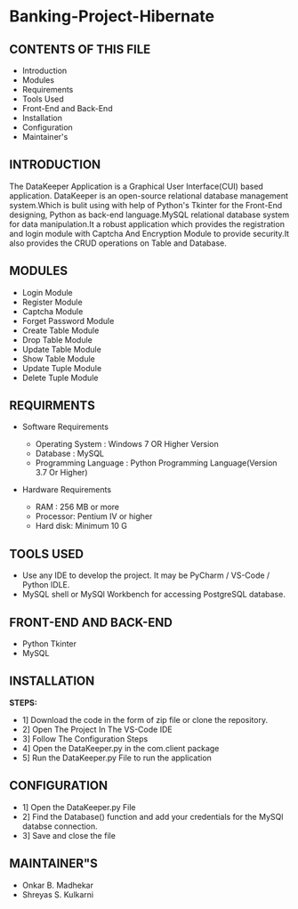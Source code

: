 # Banking-Project-Hibernate
CONTENTS OF THIS FILE
---------------------

 * Introduction
 * Modules
 * Requirements
 * Tools Used
 * Front-End and Back-End
 * Installation
 * Configuration
 * Maintainer's
 
 
 INTRODUCTION
--------------

The DataKeeper Application is a Graphical User Interface(CUI) based application.
DataKeeper is an open-source relational database management system.Which is bulit using with
help of Python's Tkinter for the Front-End designing, Python as back-end language.MySQL relational
database system for data manipulation.It a robust application which provides the registration and login
module with Captcha And Encryption Module to provide security.It also provides the CRUD operations
on Table and Database.

MODULES
-------
* Login Module
* Register Module
* Captcha Module
* Forget Password Module
* Create Table Module
* Drop Table Module
* Update Table Module
* Show Table Module
* Update Tuple Module
* Delete Tuple Module


REQUIRMENTS
------------
* Software Requirements
   * Operating System        : Windows 7 OR Higher Version
   * Database                : MySQL
   * Programming Language    : Python Programming Language(Version 3.7 Or Higher)
   
   
* Hardware Requirements
  * RAM      :  256 MB or more
  * Processor: Pentium IV or higher
  * Hard disk: Minimum 10 G

TOOLS USED
------------
* Use any IDE to develop the project. It may be PyCharm / VS-Code / Python IDLE.
* MySQL shell or MySQl Workbench for accessing PostgreSQL database.

FRONT-END AND BACK-END
----------------------
* Python Tkinter
* MySQL

INSTALLATION
-------------
**STEPS:**
* 1] Download the code in the form of zip file or clone the repository.
* 2] Open The Project In The VS-Code IDE
* 3] Follow The Configuration Steps
* 4] Open the DataKeeper.py in the com.client package 
* 5] Run the DataKeeper.py File to run the application

CONFIGURATION
-------------
* 1] Open the DataKeeper.py File
* 2] Find the Database() function and add your credentials for the MySQl databse connection.
* 3] Save and close the file

MAINTAINER"S
-------------
* Onkar B. Madhekar 
* Shreyas S. Kulkarni